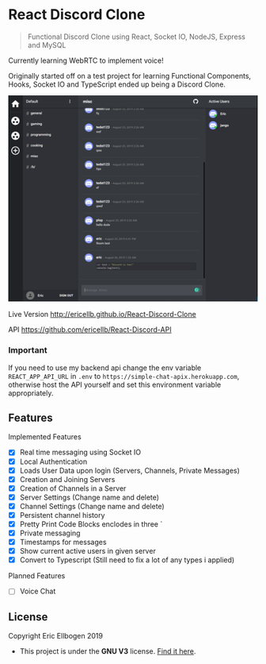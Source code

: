 # React Discord Clone

> Functional Discord Clone using React, Socket IO, NodeJS, Express and MySQL

Currently learning WebRTC to implement voice!

Originally started off on a test project for learning Functional Components, Hooks, Socket IO and TypeScript ended up being a Discord Clone.

![layout image](public/app.png)

Live Version http://ericellb.github.io/React-Discord-Clone

API https://github.com/ericellb/React-Discord-API

### Important

If you need to use my backend api change the env variable `REACT_APP_API_URL` in `.env` to `https://simple-chat-apix.herokuapp.com`, otherwise host the API yourself and set this environment variable appropriately.

## Features

Implemented Features

- [x] Real time messaging using Socket IO
- [x] Local Authentication
- [x] Loads User Data upon login (Servers, Channels, Private Messages)
- [x] Creation and Joining Servers
- [x] Creation of Channels in a Server
- [x] Server Settings (Change name and delete)
- [x] Channel Settings (Change name and delete)
- [x] Persistent channel history
- [x] Pretty Print Code Blocks enclodes in three `
- [x] Private messaging
- [x] Timestamps for messages
- [x] Show current active users in given server
- [x] Convert to Typescript (Still need to fix a lot of any types i applied)

Planned Features

- [ ] Voice Chat

## License

Copyright Eric Ellbogen 2019

- This project is under the **GNU V3** license. [Find it here](https://github.com/ericellb/React-Discord-Clone/blob/master/LICENSE).
